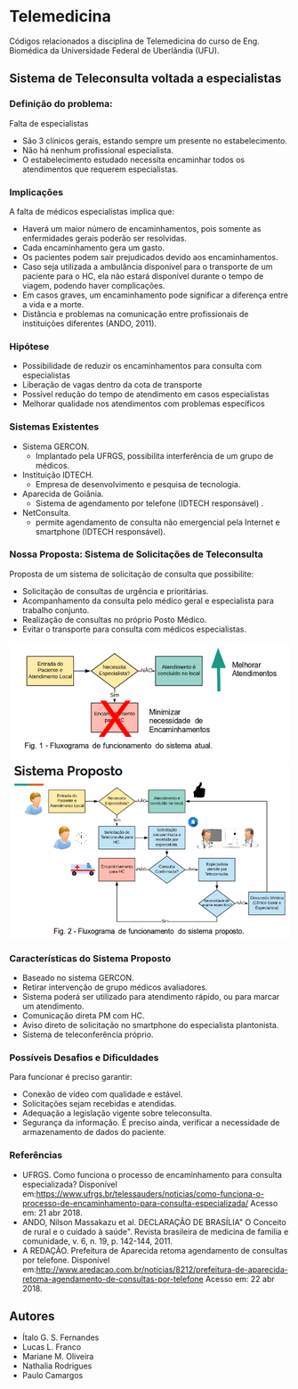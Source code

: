 # Telemedicina
Códigos relacionados a disciplina de Telemedicina do curso de Eng. Biomédica da Universidade Federal de Uberlândia (UFU).

## Sistema de Teleconsulta voltada a especialistas

### Definição do problema:
Falta de especialistas
* São 3 clínicos gerais, estando sempre um presente no estabelecimento.
* Não há nenhum profissional especialista.
* O estabelecimento estudado necessita encaminhar todos os atendimentos que requerem especialistas.

### Implicações
A falta de médicos especialistas implica que:
* Haverá um maior número de encaminhamentos, pois somente as enfermidades gerais poderão ser resolvidas.
* Cada encaminhamento gera um gasto.
* Os pacientes podem sair prejudicados devido aos encaminhamentos.
* Caso seja utilizada a ambulância disponível para o transporte de um paciente para o HC, ela não estará disponível durante o tempo de viagem, podendo haver complicações.
* Em casos graves, um encaminhamento pode significar a diferença entre a vida e a morte.
* Distância e problemas na comunicação entre profissionais de instituições diferentes (ANDO, 2011).

### Hipótese
* Possibilidade de reduzir os encaminhamentos para consulta com especialistas
* Liberação de vagas dentro da cota de transporte
* Possível redução do tempo de atendimento em casos especialistas
* Melhorar qualidade nos atendimentos com problemas específicos

### Sistemas Existentes
* Sistema GERCON.
  * Implantado pela UFRGS, possibilita interferência de um grupo  de médicos.
* Instituição IDTECH.
  * Empresa de desenvolvimento e pesquisa de tecnologia.
* Aparecida de Goiânia.
  * Sistema de agendamento por telefone (IDTECH responsável) .
* NetConsulta.
  * permite agendamento de consulta não emergencial pela Internet e smartphone (IDTECH responsável).

### Nossa Proposta: Sistema de Solicitações de Teleconsulta
Proposta de um sistema de solicitação de consulta que possibilite:
* Solicitação de consultas de urgência e prioritárias.
* Acompanhamento da consulta pelo médico geral e especialista para trabalho conjunto.
* Realização de consultas no próprio Posto Médico.
* Evitar o transporte para consulta com médicos especialistas.

![](resourses/sistema_atual.png)
![](resourses/sistema_proposto.png)

### Características do Sistema Proposto
* Baseado no sistema GERCON.
* Retirar intervenção de grupo médicos avaliadores.
* Sistema poderá ser utilizado para atendimento rápido, ou para marcar um atendimento.
* Comunicação direta PM com HC.
* Aviso direto de solicitação no smartphone do especialista plantonista.
* Sistema de teleconferência próprio.

### Possíveis  Desafios e Dificuldades
Para funcionar é preciso garantir:
* Conexão de vídeo com qualidade e estável.
* Solicitações sejam recebidas e atendidas.
* Adequação a legislação vigente sobre teleconsulta.
* Segurança da informação.
É preciso ainda, verificar a necessidade de armazenamento de dados do paciente.

### Referências
* UFRGS. Como funciona o processo de encaminhamento para consulta especializada? Disponível em:<https://www.ufrgs.br/telessauders/noticias/como-funciona-o-processo-de-encaminhamento-para-consulta-especializada/> Acesso em: 21 abr 2018.
* ANDO, Nilson Massakazu et al. DECLARAÇÃO DE BRASÍLIA" O Conceito de rural e o cuidado à saúde". Revista brasileira de medicina de familia e comunidade, v. 6, n. 19, p. 142-144, 2011.
* A REDAÇÃO. Prefeitura de Aparecida retoma agendamento de consultas por telefone. Disponível em:<http://www.aredacao.com.br/noticias/8212/prefeitura-de-aparecida-retoma-agendamento-de-consultas-por-telefone> Acesso em: 22 abr 2018.

## Autores

* Ítalo G. S. Fernandes
* Lucas L. Franco
* Mariane M. Oliveira
* Nathalia Rodrigues
* Paulo Camargos
